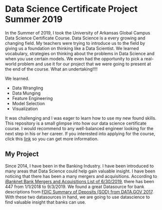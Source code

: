 # Data Science Certificate Project Summer 2019

In the Summer of 2019, I took the University of Arkansas Global Campus Data Science Certificate Course. Data Science is a every growing and changing field. My teachers were trying to introduce us to the field by giving us a foundation on thinking like a Data Scientist. We learned vocabulary, strategies on thinking about the problems in Data Science and when you use certain models. We even had the opportunity to pick a real-world problem and use it for our project that we were going to present at the end of the course. What an undertaking!!!! 

We learned. 
+ Data Wrangling
+ Data Munging
+ Feature Engineering
+ Model Selection
+ Visualization

It was challenging and I was eager to learn how to use my new found skills. This repository is a small glimpse into how our data science certificate course. I would recommend to any well-balanced engineer looking for the next step in his or her career. If you interested into applying for the course, click this [link](https://training.uark.edu/it-readiness/data-science-certificate-program.php) so you can get more information.

## My Project

Since 2014, I have been in the Banking Industry. I have been introduced to many areas that Data Science could help gain valuable insight. I have been noticing that there has been a many mergers and acquisitions. According to [iBanknet Bank Mergers and Acquisitions List of 6/30/2019]( http://www.ibanknet.com/scripts/callreports/fiList.aspx?type=bankmanda), there has been 447 from 1/1/2018 to 9/3/2019. We found a great Datasource for bank descriptions from [FDIC Summary of Deposits (SOD) from DATA.GOV 2017]( https://catalog.data.gov/dataset/fdic-summary-of-deposits-sod-download-file). With these two datasources in hand, we are going to use datascience to find valuable insight that banks can use. 
 

